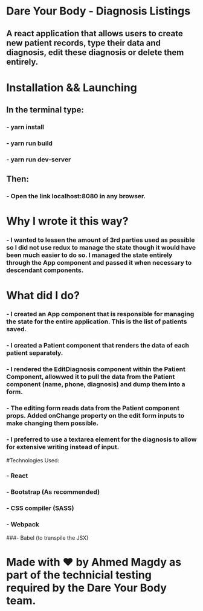 # Dare Your Body - Diagnosis Listings
## A react application that allows users to create new patient records, type their data and diagnosis, edit these diagnosis or delete them entirely.

# Installation && Launching
## In the terminal type:
### - yarn install 
### - yarn run build
### - yarn run dev-server
## Then:
### - Open the link localhost:8080 in any browser.

# Why I wrote it this way?
### - I wanted to lessen the amount of 3rd parties used as possible so I did not use redux to manage the state though it would have been much easier to do so. I managed the state entirely through the App component and passed it when necessary to descendant components.

# What did I do?
### - I created an App component that is responsible for managing the state for the entire application. This is the list of patients saved.
### - I created a Patient component that renders the data of each patient separately.
### - I rendered the EditDiagnosis component within the Patient Component, allowwed it to pull the data from the Patient component (name, phone, diagnosis) and dump them into a form.
### - The editing form reads data from the Patient component props. Added onChange property on the edit form inputs to make changing them possible.
### - I preferred to use a textarea element for the diagnosis to allow for extensive writing instead of input.

#Technologies Used:
### - React
### - Bootstrap (As recommended)
### - CSS compiler (SASS)
### - Webpack
###- Babel (to transpile the JSX)

# Made with :heart: by Ahmed Magdy as part of the technicial testing required by the Dare Your Body team.

